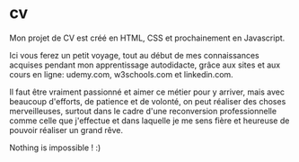 # cv 
Mon projet de CV est créé en HTML, CSS et prochainement en Javascript.

Ici vous ferez un petit voyage, tout au début de mes connaissances acquises
pendant mon apprentissage autodidacte, grâce aux sites et aux cours en ligne: udemy.com, w3schools.com et linkedin.com.

Il faut être vraiment passionné et aimer ce métier pour y arriver, mais avec beaucoup d'efforts, de patience et de volonté,
on peut réaliser des choses merveilleuses, surtout dans le cadre d'une reconversion professionnelle comme celle que j'effectue
et dans laquelle je me sens fière et heureuse de pouvoir réaliser un grand rêve.

Nothing is impossible ! :)
